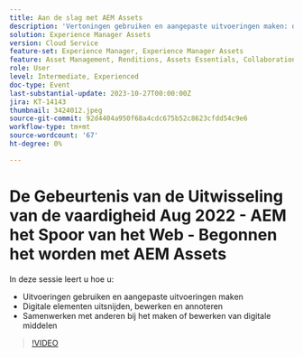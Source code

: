 ```yaml
---
title: Aan de slag met AEM Assets
description: 'Vertoningen gebruiken en aangepaste uitvoeringen maken: digitale elementen uitsnijden, bewerken en annoteren, samenwerken met anderen bij het maken of bewerken van digitale elementen'
solution: Experience Manager Assets
version: Cloud Service
feature-set: Experience Manager, Experience Manager Assets
feature: Asset Management, Renditions, Assets Essentials, Collaboration
role: User
level: Intermediate, Experienced
doc-type: Event
last-substantial-update: 2023-10-27T00:00:00Z
jira: KT-14143
thumbnail: 3424012.jpeg
source-git-commit: 92d4404a950f68a4cdc675b52c8623cfdd54c9e6
workflow-type: tm+mt
source-wordcount: '67'
ht-degree: 0%

---
```



# De Gebeurtenis van de Uitwisseling van de vaardigheid Aug 2022 - AEM het Spoor van het Web - Begonnen het worden met AEM Assets

In deze sessie leert u hoe u:

* Uitvoeringen gebruiken en aangepaste uitvoeringen maken
* Digitale elementen uitsnijden, bewerken en annoteren
* Samenwerken met anderen bij het maken of bewerken van digitale middelen

>[!VIDEO](https://video.tv.adobe.com/v/3424012/?learn=on)